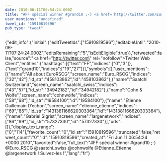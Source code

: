 ```yaml
---
date: 2010-06-11T06:54:24.000Z
title: "#FF spécial winner #grand10 ;-) <a href='http://twitter.com/Euro_RSCG'>@Euro_RSCG</a> <a href='http://twitter.com/saatchi_swiss'>@saatchi_swiss</a> <a href='http://twitter.com/cohnwolfe'>@cohnwolfe</a> <a href='http://twitter.com/Etienne_Etienne'>@Etienne_Etienne</a> <a href='http://twitter.com/largenetwork'>@largenetwork</a> ! Suivez-les !″"
user_mentions: "undefined"
tweet_id: "15910819596"
pub_type: "tweet"
---
```

{"edit_info":{"initial":{"editTweetIds":["15910819596"],"editableUntil":"2010-06-11T07:24:24.000Z","editsRemaining":"5","isEditEligible":true}},"retweeted":false,"source":"<a href=\"http://twitter.com\" rel=\"nofollow\">Twitter Web Client</a>","entities":{"hashtags":[{"text":"FF","indices":["0","3"]},{"text":"grand10","indices":["19","27"]}],"symbols":[],"user_mentions":[{"name":"All about EuroRSCG","screen_name":"Euro_RSCG","indices":["32","42"],"id_str":"458103862","id":"458103862"},{"name":"Saatchi Switzerland","screen_name":"saatchi_swiss","indices":["43","57"],"id_str":"34942182","id":"34942182"},{"name":"Cohn & Wolfe","screen_name":"cohnwolfe","indices":["58","68"],"id_str":"19584100","id":"19584100"},{"name":"Etienne Guillemain D’echon","screen_name":"etienne_etienne","indices":["69","85"],"id_str":"1431381166620303364","id":"1431381166620303364"},{"name":"Gabriel Sigrist","screen_name":"largenetwork","indices":["86","99"],"id_str":"57327330","id":"57327330"}],"urls":[]},"display_text_range":["0","114"],"favorite_count":"0","id_str":"15910819596","truncated":false,"retweet_count":"0","id":"15910819596","created_at":"Fri Jun 11 06:54:24 +0000 2010","favorited":false,"full_text":"#FF spécial winner #grand10 ;-) @Euro_RSCG @saatchi_swiss @cohnwolfe @Etienne_Etienne @largenetwork ! Suivez-les !","lang":"fr"}
